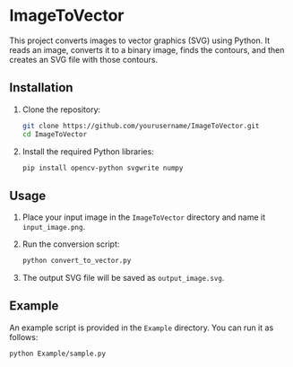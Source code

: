 # ImageToVector

This project converts images to vector graphics (SVG) using Python. It reads an image, converts it to a binary image, finds the contours, and then creates an SVG file with those contours.

## Installation

1. Clone the repository:
    ```sh
    git clone https://github.com/yourusername/ImageToVector.git
    cd ImageToVector
    ```

2. Install the required Python libraries:
    ```sh
    pip install opencv-python svgwrite numpy
    ```

## Usage

1. Place your input image in the `ImageToVector` directory and name it `input_image.png`.
2. Run the conversion script:
    ```sh
    python convert_to_vector.py
    ```

3. The output SVG file will be saved as `output_image.svg`.

## Example

An example script is provided in the `Example` directory. You can run it as follows:
```sh
python Example/sample.py
